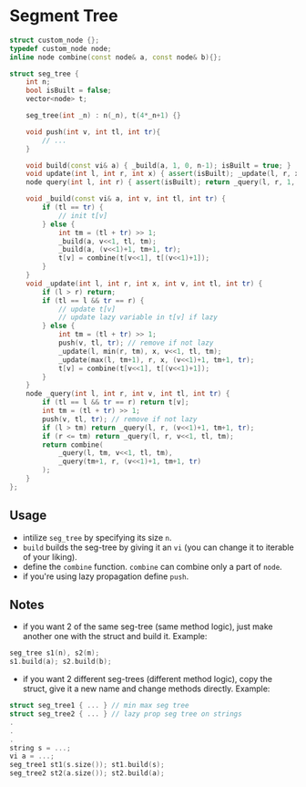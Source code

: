 # Segment Tree

```cpp
struct custom_node {};
typedef custom_node node;
inline node combine(const node& a, const node& b){};

struct seg_tree {
	int n;
	bool isBuilt = false;
	vector<node> t;

	seg_tree(int _n) : n(_n), t(4*_n+1) {}

	void push(int v, int tl, int tr){
		// ...
	}

	void build(const vi& a) { _build(a, 1, 0, n-1); isBuilt = true; }
	void update(int l, int r, int x) { assert(isBuilt); _update(l, r, x, 1, 0, n-1); }
	node query(int l, int r) { assert(isBuilt); return _query(l, r, 1, 0, n-1); }

	void _build(const vi& a, int v, int tl, int tr) {
		if (tl == tr) {
			// init t[v]
		} else {
			int tm = (tl + tr) >> 1;
			_build(a, v<<1, tl, tm);
			_build(a, (v<<1)+1, tm+1, tr);
			t[v] = combine(t[v<<1], t[(v<<1)+1]);
		}
	}
	void _update(int l, int r, int x, int v, int tl, int tr) {
		if (l > r) return;
		if (tl == l && tr == r) {
			// update t[v]
			// update lazy variable in t[v] if lazy
		} else {
			int tm = (tl + tr) >> 1;
			push(v, tl, tr); // remove if not lazy
			_update(l, min(r, tm), x, v<<1, tl, tm);
			_update(max(l, tm+1), r, x, (v<<1)+1, tm+1, tr);
			t[v] = combine(t[v<<1], t[(v<<1)+1]);
		}
	}
	node _query(int l, int r, int v, int tl, int tr) {
		if (tl == l && tr == r) return t[v];
		int tm = (tl + tr) >> 1;
		push(v, tl, tr); // remove if not lazy
		if (l > tm) return _query(l, r, (v<<1)+1, tm+1, tr);
		if (r <= tm) return _query(l, r, v<<1, tl, tm);
		return combine(
			_query(l, tm, v<<1, tl, tm),
			_query(tm+1, r, (v<<1)+1, tm+1, tr)
		);
	}
};
```

## Usage

- intilize `seg_tree` by specifying its size `n`.
- `build` builds the seg-tree by giving it an `vi` (you can change it to iterable of your liking).
- define the `combine` function. `combine` can combine only a part of `node`.
- if you're using lazy propagation define `push`.

## Notes

- if you want 2 of the same seg-tree (same method logic), just make another one with the struct and build it. Example:

```cpp
seg_tree s1(n), s2(m);
s1.build(a); s2.build(b);
```

- if you want 2 different seg-trees (different method logic), copy the struct, give it a new name and change methods directly. Example:

```cpp
struct seg_tree1 { ... } // min max seg tree
struct seg_tree2 { ... } // lazy prop seg tree on strings
.
.
.
string s = ...;
vi a = ...;
seg_tree1 st1(s.size()); st1.build(s);
seg_tree2 st2(a.size()); st2.build(a);
```

